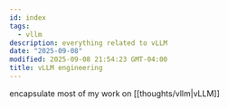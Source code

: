 ```yaml
---
id: index
tags:
  - vllm
description: everything related to vLLM
date: "2025-09-08"
modified: 2025-09-08 21:54:23 GMT-04:00
title: vLLM engineering
---
```


encapsulate most of my work on [[thoughts/vllm|vLLM]]
